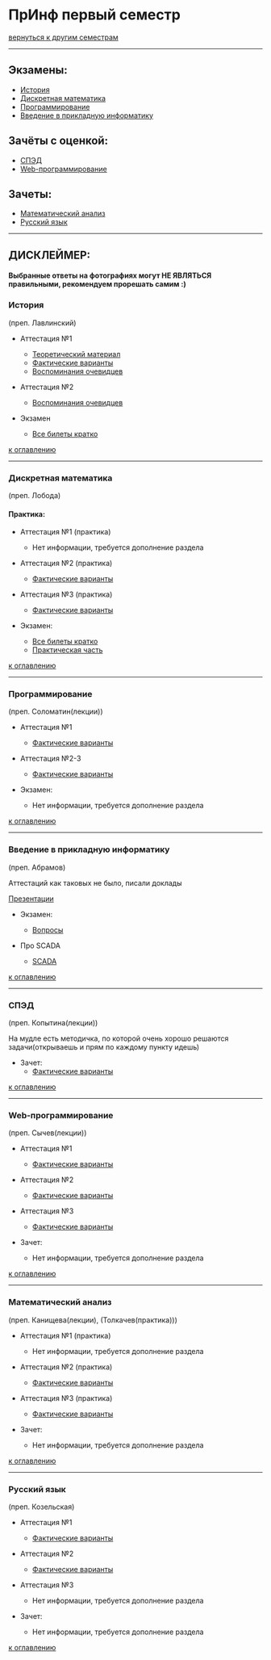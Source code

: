 # ПрИнф первый семестр
[вернуться к другим семестрам](pi.md)
***
## Экзамены:
+ [История](#История)
+ [Дискретная математика](#Дискретная-математика)
+ [Программирование](#Программирование)
+ [Введение в прикладную информатику](#Введение-в-прикладную-информатику)

## Зачёты с оценкой:
+ [СПЭД](#СПЭД)
+ [Web-программирование](#Web-программирование)

## Зачеты:
+ [Математический анализ](#Математический-анализ)
+ [Русский язык](#Русский-язык)
***

## ДИСКЛЕЙМЕР:
#### Выбранные ответы на фотографиях могут НЕ ЯВЛЯТЬСЯ правильными, рекомендуем прорешать самим :)

### История
(преп. Лавлинский)
+ Аттестация №1
  + [Теоретический материал](../subjects/hist/hist-att-1/hist-att-1-theory.md)
  + [Фактические варианты](../subjects/hist/hist-att-1/hist-att-1-fact.md)
  + [Воспоминания очевидцев](../subjects/hist/hist-att-1/hist-att-1-memories.md)


+ Аттестация №2
  + [Воспоминания очевидцев](../subjects/hist/hist-att-2-memories.md)


+ Экзамен
  + [Все билеты кратко](../subjects/hist/hist-exam.md)
  

[к оглавлению](#Экзамены)
***
### Дискретная математика
(преп. Лобода)
#### Практика:
+ Аттестация №1 (практика)
  + Нет информации, требуется дополнение раздела


+ Аттестация №2 (практика)
  + [Фактические варианты](../subjects/dm/dm-pi/dm-pr-att-2-fact.md)


+ Аттестация №3 (практика)
  + [Фактические варианты](../subjects/dm/dm-pi/dm-pr-att-3-fact.md)


+ Экзамен:
  + [Все билеты кратко](../subjects/dm/dm-pi/dm-exam-fact.md)
  + [Практическая часть](../subjects/dm/dm-pi/dm-pr-exam-fact.md)
  
[к оглавлению](#Экзамены)
***
### Программирование
(преп. Соломатин(лекции))
+ Аттестация №1
  + [Фактические варианты](../subjects/enter-prog/enter-prog-att-1-fact.md)


+ Аттестация №2-3
  + [Фактические варианты](../subjects/enter-prog/enter-prog-att-2-3-fact.md)


+ Экзамен:
  + Нет информации, требуется дополнение раздела

[к оглавлению](#Экзамены)
***
### Введение в прикладную информатику
(преп. Абрамов)

Аттестаций как таковых не было, писали доклады

[Презентации](https://disk.yandex.ru/client/disk/Введение_в_принф_1_семестр)


+ Экзамен:
  + [Вопросы](../subjects/pi/pi-exam.md)


+ Про SCADA
  + [SCADA](../subjects/pi/pi-scada.md)

[к оглавлению](#Экзамены)
***
### СПЭД
(преп. Копытина(лекции))

На мудле есть методичка, по которой очень хорошо решаются задачи(открываешь и прям по каждому пункту идешь)

+ Зачет:
  + [Фактические варианты](../subjects/sped/sped-zachet-fact.md)

[к оглавлению](#Экзамены)
***
### Web-программирование
(преп. Сычев(лекции))
+ Аттестация №1
  + [Фактические варианты](../subjects/web/web-att-1-fact.md)


+ Аттестация №2
  + [Фактические варианты](../subjects/web/web-att-2-fact.md)


+ Аттестация №3
  + [Фактические варианты](../subjects/web/web-att-3-fact.md)


+ Зачет:
  + Нет информации, требуется дополнение раздела

[к оглавлению](#Экзамены)
***
### Математический анализ
(преп. Канищева(лекции), (Толкачев(практика)))

+ Аттестация №1 (практика)
  + Нет информации, требуется дополнение раздела


+ Аттестация №2 (практика)
  + [Фактические варианты](../subjects/mathan/mathan-mkn/mathan-pr-att-2-fact.md)


+ Аттестация №3 (практика)
  + [Фактические варианты](../subjects/mathan/mathan-mkn/mathan-pr-att-3-fact.md)


+ Зачет:
  + Нет информации, требуется дополнение раздела

[к оглавлению](#Экзамены)
***
### Русский язык
(преп. Козельская)
+ Аттестация №1
  + [Фактические варианты](../subjects/russian/russian-att-1-fact.md)


+ Аттестация №2
  + [Фактические варианты](../subjects/russian/russian-att-2-fact.md)


+ Аттестация №3
  + Нет информации, требуется дополнение раздела


+ Зачет:
  + Нет информации, требуется дополнение раздела

[к оглавлению](#Экзамены)